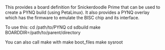 
This provides a board definition for Snickerdoodle Prime that can be
used to create a PYNQ build (using PetaLinux). It also provides a
PYNQ overlay which has the firmware to emulate the BISC chip and
its interface.


To use this:
cd /path/to/PYNQ
cd sdbuild
make BOARDDIR=/path/to/parent/directory


You can also call make with
   make boot_files
   make sysroot
  
